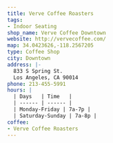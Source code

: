 ```yaml
---
title: Verve Coffee Roasters
tags:
- Indoor Seating
shop_name: Verve Coffee Downtown
website: http://vervecoffee.com/
map: 34.0423626,-118.2567205
type: Coffee Shop
city: Downtown
address: |-
  833 S Spring St.
  Los Angeles, CA 90014
phone: 213-455-5991
hours: |
  | Days   | Time   |
  | ------ | ------ |
  | Monday-Friday | 7a-7p |
  | Saturday-Sunday | 7a-8p |
coffee:
- Verve Coffee Roasters
---
```


